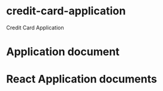 # credit-card-application
Credit Card Application

<h1>Application document</h1>
<h1>React Application documents</h1>